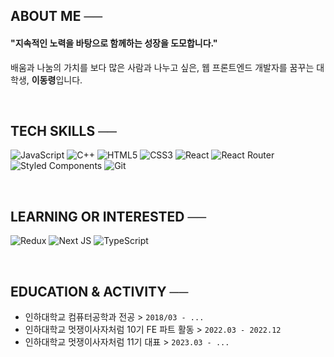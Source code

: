 ## ABOUT ME ──
#### "지속적인 노력을 바탕으로 함께하는 성장을 도모합니다."
배움과 나눔의 가치를 보다 많은 사람과 나누고 싶은, 웹 프론트엔드 개발자를 꿈꾸는 대학생, **이동령**입니다.

<br/>

## TECH SKILLS ──
![JavaScript](https://img.shields.io/badge/javascript-%23323330.svg?style=for-the-badge&logo=javascript&logoColor=%23F7DF1E)
![C++](https://img.shields.io/badge/c++-%2300599C.svg?style=for-the-badge&logo=c%2B%2B&logoColor=white)
![HTML5](https://img.shields.io/badge/html5-%23E34F26.svg?style=for-the-badge&logo=html5&logoColor=white)
![CSS3](https://img.shields.io/badge/css3-%231572B6.svg?style=for-the-badge&logo=css3&logoColor=white)
![React](https://img.shields.io/badge/react-%2320232a.svg?style=for-the-badge&logo=react&logoColor=%2361DAFB)
![React Router](https://img.shields.io/badge/React_Router-CA4245?style=for-the-badge&logo=react-router&logoColor=white)
![Styled Components](https://img.shields.io/badge/styled--components-DB7093?style=for-the-badge&logo=styled-components&logoColor=white)
![Git](https://img.shields.io/badge/git-%23F05033.svg?style=for-the-badge&logo=git&logoColor=white)

<br/>

## LEARNING OR INTERESTED ──

![Redux](https://img.shields.io/badge/redux-%23593d88.svg?style=for-the-badge&logo=redux&logoColor=white)
![Next JS](https://img.shields.io/badge/Next-black?style=for-the-badge&logo=next.js&logoColor=white)
![TypeScript](https://img.shields.io/badge/typescript-%23007ACC.svg?style=for-the-badge&logo=typescript&logoColor=white)

<br/>

## EDUCATION & ACTIVITY ──
- 인하대학교 컴퓨터공학과 전공 > `2018/03 - ...`
- 인하대학교 멋쟁이사자처럼 10기 FE 파트 활동 > `2022.03 - 2022.12`
- 인하대학교 멋쟁이사자처럼 11기 대표 > `2023.03 - ...`
